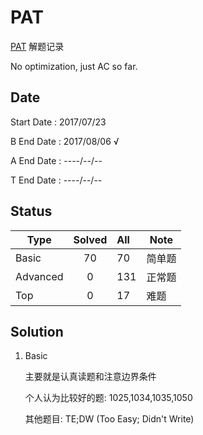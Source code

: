 # PAT

[PAT](https://www.patest.cn) 解题记录

No optimization, just AC so far.

## Date

Start Date : 2017/07/23

B End Date : 2017/08/06 √

A End Date : ----/--/--

T End Date : ----/--/--

## Status

| Type   | Solved | All |  Note  |
| ------ |:------:| :---| ------ |
| Basic  |   70   | 70  | 简单题  |
|Advanced|   0    | 131 | 正常题  |
| Top    |   0    | 17  |  难题   |

## Solution

1. Basic

    主要就是认真读题和注意边界条件

    个人认为比较好的题: 1025,1034,1035,1050

    其他题目: TE;DW (Too Easy; Didn't Write)
